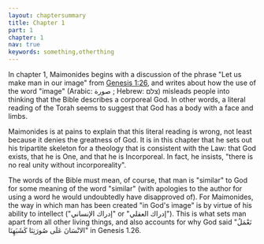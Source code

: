 ```yaml
---
layout: chaptersummary
title: Chapter 1
part: 1
chapter: 1
nav: true
keywords: something,otherthing
---
```


In chapter 1, Maimonides begins with a discussion of the phrase "Let us make man in our image" from [Genesis 1:26](https://www.sefaria.org/Genesis.1.26), and writes about how the use of the word "image" (Arabic: صورة ; Hebrew: צלם) misleads people into thinking that the Bible describes a corporeal God. In other words, a literal reading of the Torah seems to suggest that God has a body with a face and limbs.

Maimonides is at pains to explain that this literal reading is wrong, not least because it denies the greatness of God. It is in this chapter that he sets out his tripartite skeleton for a theology that is consistent with the Law: that God exists, that he is One, and that he is Incorporeal. In fact, he insists, "there is no real unity without incorporeality".

The words of the Bible must mean, of course, that man is "similar" to God for some meaning of the word "similar" (with apologies to the author for using a word he would undoubtedly have disapproved of). For Maimonides, the way in which man has been created "in God's image" is by virtue of his ability to intellect ("إدراك الإنساني" or "إدراك العقلي"). This is what sets man apart from all other living things, and also accounts for why God said "نَعْمَلُ الانْسَانَ عَلَى صُورَتِنَا كَشَبَهِنَا" in Genesis 1.26.
